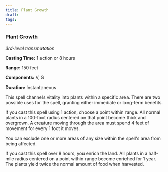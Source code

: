 ```yaml
---
title: Plant Growth
draft: 
tags:
---
```


### Plant Growth

*3rd-level transmutation*

**Casting Time:** 1 action or 8 hours

**Range:** 150 feet

**Components:** V, S

**Duration:** Instantaneous

This spell channels vitality into plants within a specific area. There are two possible uses for the spell, granting either immediate or long-term benefits.

If you cast this spell using 1 action, choose a point within range. All normal plants in a 100-foot radius centered on that point become thick and overgrown. A creature moving through the area must spend 4 feet of movement for every 1 foot it moves.

You can exclude one or more areas of any size within the spell's area from being affected.

If you cast this spell over 8 hours, you enrich the land. All plants in a half-mile radius centered on a point within range become enriched for 1 year. The plants yield twice the normal amount of food when harvested.